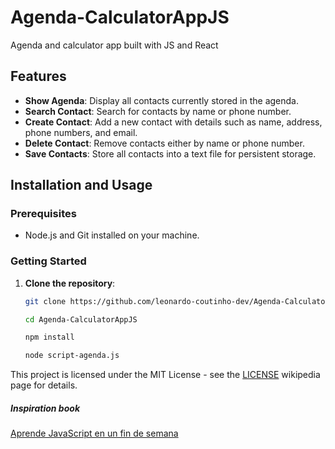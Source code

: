 # Agenda-CalculatorAppJS

Agenda and calculator app built with JS and React

## Features

- **Show Agenda**: Display all contacts currently stored in the agenda.
- **Search Contact**: Search for contacts by name or phone number.
- **Create Contact**: Add a new contact with details such as name, address, phone numbers, and email.
- **Delete Contact**: Remove contacts either by name or phone number.
- **Save Contacts**: Store all contacts into a text file for persistent storage.

## Installation and Usage

### Prerequisites

- Node.js and Git installed on your machine.

### Getting Started

1. **Clone the repository**:
   
   ```bash
   git clone https://github.com/leonardo-coutinho-dev/Agenda-CalculatorAppJS.git
   
   cd Agenda-CalculatorAppJS

   npm install

   node script-agenda.js
   ```

This project is licensed under the MIT License - see the [LICENSE](https://en.wikipedia.org/wiki/MIT_License) wikipedia page for details.

##### Inspiration book

[Aprende JavaScript en un fin de semana](https://www.amazon.es/Aprende-JavaScript-en-fin-semana-ebook/dp/B093BC336P)
   
